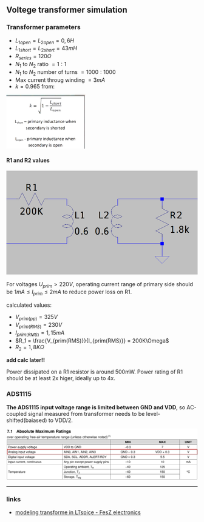 ## Voltege transformer simulation

### Transformer parameters

* $L_{1open}=L_{2open}= 0,6H$
* $L_{1short}=L_{2short} = 43mH$
* $R_{series} = 120\Omega$
* $N_1$ to $N_2$ ratio $= 1:1$
* $N_1$ to $N_2$ number of turns $= 1000 : 1000$
* Max current throug winding $= 3mA$
* $k = 0.965$ from:

![calculate k factor](img/img1.png)

#### R1 and R2 values

![](img/img3.png)

For voltages $U_{prim} > 220V$, operating current range of primary side should be $1mA \leq I_{prim} \leq 2mA$ to reduce power loss on R1. 

calculated values:

* $V_{prim(pp)} = 325V$
* $V_{prim(RMS)} = 230V$
* $I_{prim(RMS)} = 1,15mA$
* $R_1 = \frac{V_{prim(RMS)}}{I_{prim(RMS)}} = 200K\Omega$
* $R_2 = 1,8K\Omega$ 

**add calc later!!**

Power dissipated on a R1 resistor is around 500mW. Power rating of R1 should be at least 2x higer, ideally up to 4x.

### ADS1115

**The ADS1115 input voltage range is limited between GND and VDD**, so AC-coupled signal measured from transformer needs to be level-shifted(baiased) to VDD/2.

![](img/img2.png)

---

### links
* [modeling transforme in LTspice - FesZ electronics](https://www.youtube.com/watch?v=muUwe8X51oY)
